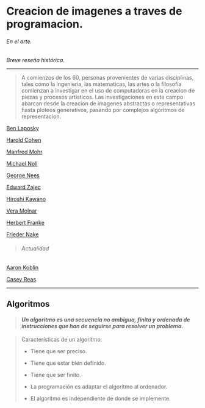 # Creacion de imagenes a traves de programacion.

###### En el arte.

_Breve reseña histórica._

---

> A comienzos de los 60, personas provenientes de varias disciplinas, tales como la ingenieria, las matematicas, las artes o la filosofia comienzan a investigar en el uso de computadoras en la creacion de piezas y procesos artisticos.  Las investigaciones en este campo abarcan desde la creacion de imagenes abstractas o representativas hasta ploteos generativos, pasando por complejos algoritmos de representacion.

[Ben Laposky](http://dada.compart-bremen.de/item/agent/253)

[Harold Cohen](http://dada.compart-bremen.de/item/agent/67)

[Manfred Mohr](http://dada.compart-bremen.de/item/agent/13)

[Michael Noll](http://dada.compart-bremen.de/item/agent/16)

[George Nees](http://dada.compart-bremen.de/item/agent/15)

[Edward Zajec](http://dada.compart-bremen.de/item/agent/485)

[Hiroshi Kawano](http://dada.compart-bremen.de/item/agent/234)

[Vera Molnar](http://dada.compart-bremen.de/item/agent/14)

[Herbert Franke](http://dada.compart-bremen.de/item/agent/188)

[Frieder Nake](http://dada.compart-bremen.de/item/agent/68)

> ###### Actualidad

[Aaron Koblin](http://proyectoidis.org/aaron-koblin/)

[Casey Reas](http://reas.com/)

---

## Algoritmos

> #### _Un algoritmo es una secuencia no ambigua, finita y ordenada de instrucciones que han de seguirse para resolver un problema._

> Características de un algoritmo:
> 
> * Tiene que ser preciso.
> 
> * Tiene que estar bien definido.
> 
> * Tiene que ser finito.
> 
> * La programación es adaptar el algoritmo al ordenador.
> 
> * El algoritmo es independiente de donde se implemente.



